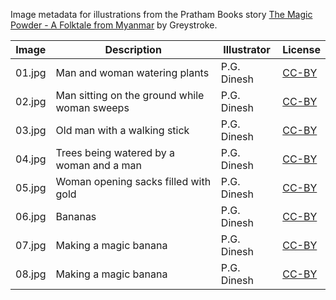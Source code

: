 Image metadata for illustrations from the Pratham Books story [The Magic Powder - A Folktale from Myanmar](https://storyweaver.org.in/stories/705-the-magic-powder-a-folktale-from-myanmar) by Greystroke.

Image | Description | Illustrator | License
----- | ----------- | ----------- | -------
01.jpg | Man and woman watering plants | P.G. Dinesh | [CC-BY](https://creativecommons.org/licenses/by/4.0/)
02.jpg | Man sitting on the ground while woman sweeps | P.G. Dinesh | [CC-BY](https://creativecommons.org/licenses/by/4.0/)
03.jpg | Old man with a walking stick | P.G. Dinesh | [CC-BY](https://creativecommons.org/licenses/by/4.0/)
04.jpg | Trees being watered by a woman and a man | P.G. Dinesh | [CC-BY](https://creativecommons.org/licenses/by/4.0/)
05.jpg | Woman opening sacks filled with gold | P.G. Dinesh | [CC-BY](https://creativecommons.org/licenses/by/4.0/)
06.jpg | Bananas | P.G. Dinesh | [CC-BY](https://creativecommons.org/licenses/by/4.0/)
07.jpg | Making a magic banana | P.G. Dinesh | [CC-BY](https://creativecommons.org/licenses/by/4.0/)
08.jpg | Making a magic banana | P.G. Dinesh | [CC-BY](https://creativecommons.org/licenses/by/4.0/)
